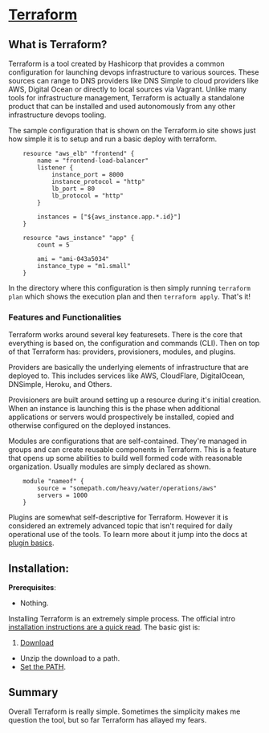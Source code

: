 # [Terraform]()

## What is Terraform?

Terraform is a tool created by Hashicorp that provides a common configuration for launching devops infrastructure to various sources. These sources can range to DNS providers like DNS Simple to cloud providers like AWS, Digital Ocean or directly to local sources via Vagrant. Unlike many tools for infrastructure management, Terraform is actually a standalone product that can be installed and used autonomously from any other infrastructure devops tooling.

The sample configuration that is shown on the Terraform.io site shows just how simple it is to setup and run a basic deploy with terraform.

		resource "aws_elb" "frontend" {
		    name = "frontend-load-balancer"
		    listener {
		        instance_port = 8000
		        instance_protocol = "http"
		        lb_port = 80
		        lb_protocol = "http"
		    }
		 
		    instances = ["${aws_instance.app.*.id}"]
		}
		 
		resource "aws_instance" "app" {
		    count = 5
		 
		    ami = "ami-043a5034"
		    instance_type = "m1.small"
		}

In the directory where this configuration is then simply running `terraform plan` which shows the execution plan and then `terraform apply`. That's it!

### Features and Functionalities

Terraform works around several key featuresets. There is the core that everything is based on, the configuration and commands (CLI). Then on top of that Terraform has: providers, provisioners, modules, and plugins.

Providers are basically the underlying elements of infrastructure that are deployed to. This includes services like AWS, CloudFlare, DigitalOcean, DNSimple, Heroku, and Others.

Provisioners are built around setting up a resource during it's initial creation. When an instance is launching this is the phase when additional applications or servers would prospectively be installed, copied and otherwise configured on the deployed instances.

Modules are configurations that are self-contained. They're managed in groups and can create reusable components in Terraform. This is a feature that opens up some abilities to build well formed code with reasonable organization. Usually modules are simply declared as shown.

		module "nameof" {
			source = "somepath.com/heavy/water/operations/aws"
			servers = 1000
		}

Plugins are somewhat self-descriptive for Terraform. However it is considered an extremely advanced topic that isn't required for daily operational use of the tools. To learn more about it jump into the docs at [plugin basics](https://www.terraform.io/docs/plugins/basics.html).

## Installation:

**Prerequisites**:

* Nothing.

Installing Terraform is an extremely simple process. The official intro [installation instructions are a quick read](http://www.terraform.io/intro/getting-started/install.html). The basic gist is:

1. [Download](http://www.terraform.io/downloads.html)
* Unzip the download to a path.
* [Set the PATH](http://stackoverflow.com/questions/14637979/how-to-permanently-set-path-on-linux).

## Summary

Overall Terraform is really simple. Sometimes the simplicity makes me question the tool, but so far Terraform has allayed my fears.